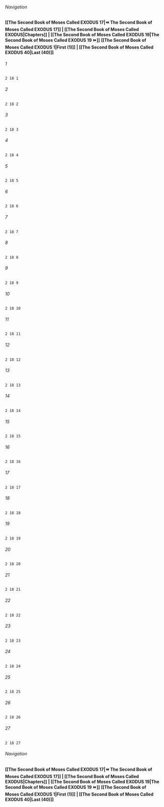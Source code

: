 
###### Navigation
**[[The Second Book of Moses Called EXODUS 17|⏪ The Second Book of Moses Called EXODUS 17]] | [[The Second Book of Moses Called EXODUS|Chapters]] | [[The Second Book of Moses Called EXODUS 19|The Second Book of Moses Called EXODUS 19 ⏩]]**
**[[The Second Book of Moses Called EXODUS 1|First (1)]] | [[The Second Book of Moses Called EXODUS 40|Last (40)]]**

###### 1
``` verse
2 18 1 
```
###### 2
``` verse
2 18 2 
```
###### 3
``` verse
2 18 3 
```
###### 4
``` verse
2 18 4 
```
###### 5
``` verse
2 18 5 
```
###### 6
``` verse
2 18 6 
```
###### 7
``` verse
2 18 7 
```
###### 8
``` verse
2 18 8 
```
###### 9
``` verse
2 18 9 
```
###### 10
``` verse
2 18 10 
```
###### 11
``` verse
2 18 11 
```
###### 12
``` verse
2 18 12 
```
###### 13
``` verse
2 18 13 
```
###### 14
``` verse
2 18 14 
```
###### 15
``` verse
2 18 15 
```
###### 16
``` verse
2 18 16 
```
###### 17
``` verse
2 18 17 
```
###### 18
``` verse
2 18 18 
```
###### 19
``` verse
2 18 19 
```
###### 20
``` verse
2 18 20 
```
###### 21
``` verse
2 18 21 
```
###### 22
``` verse
2 18 22 
```
###### 23
``` verse
2 18 23 
```
###### 24
``` verse
2 18 24 
```
###### 25
``` verse
2 18 25 
```
###### 26
``` verse
2 18 26 
```
###### 27
``` verse
2 18 27 
```

###### Navigation
**[[The Second Book of Moses Called EXODUS 17|⏪ The Second Book of Moses Called EXODUS 17]] | [[The Second Book of Moses Called EXODUS|Chapters]] | [[The Second Book of Moses Called EXODUS 19|The Second Book of Moses Called EXODUS 19 ⏩]]**
**[[The Second Book of Moses Called EXODUS 1|First (1)]] | [[The Second Book of Moses Called EXODUS 40|Last (40)]]**

